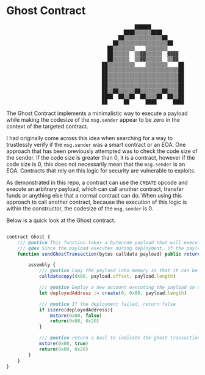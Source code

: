 # Ghost Contract

                                                   ██████
                                               ████▒▒▒▒▒▒████
                                             ██▒▒▒▒▒▒▒▒▒▒▒▒▒▒██
                                           ██▒▒▒▒▒▒▒▒▒▒▒▒▒▒▒▒▒▒██
                                         ██▒▒▒▒▒▒▒▒    ▒▒▒▒▒▒▒▒
                                         ██▒▒▒▒▒▒  ▒▒▓▓▒▒▒▒▒▒  ▓▓▓▓
                                         ██▒▒▒▒▒▒  ▒▒▓▓▒▒▒▒▒▒  ▒▒▓▓
                                       ██▒▒▒▒▒▒▒▒▒▒    ▒▒▒▒▒▒▒▒    ██
                                       ██▒▒▒▒▒▒▒▒▒▒▒▒▒▒▒▒▒▒▒▒▒▒▒▒▒▒██
                                       ██▒▒▒▒▒▒▒▒▒▒▒▒▒▒▒▒▒▒▒▒▒▒▒▒▒▒██
                                       ██▒▒▒▒▒▒▒▒▒▒▒▒▒▒▒▒▒▒▒▒▒▒▒▒▒▒██
                                       ██▒▒▒▒▒▒▒▒▒▒▒▒▒▒▒▒▒▒▒▒▒▒▒▒▒▒██
                                       ██▒▒██▒▒▒▒▒▒██▒▒▒▒▒▒▒▒██▒▒▒▒██
                                       ████  ██▒▒██  ██▒▒▒▒██  ██▒▒██
                                       ██      ██      ████      ████

The Ghost Contract implements a minimalistic way to execute a payload while making the codesize of the `msg.sender` appear to be zero in the context of the targeted contract.

I had originally come across this idea when searching for a way to trustlessly verify if the `msg.sender` was a smart contract or an EOA. One approach that has been previously attempted was to check the code size of the sender. If the code size is greater than 0, it is a contract, however if the code size is 0, this does not necessarily mean that the `msg.sender` is an EOA. Contracts that rely on this logic for security are vulnerable to exploits.

As demonstrated in this repo, a contract can use the `CREATE` opcode and execute an arbitrary payload, which can call another contract, transfer funds or anything else that a normal contract can do. When using this approach to call another contract, because the execution of this logic is within the constructor, the codesize of the `msg.sender` is 0.

Below is a quick look at the Ghost contract.

```js

contract Ghost {
    /// @notice This function takes a bytecode payload that will execute during the use of the CREATE opcode
    /// @dev Since the payload executes during deployment, if the payload calls an external contract, the msg.sender is rendered as the zero address.
    function sendGhostTransaction(bytes calldata payload) public returns (bool) {

        assembly {
            /// @notice Copy the payload into memory so that it can be passed in as deployment bytecode
            calldatacopy(0x80, payload.offset, payload.length)

            /// @notice Deploy a new account executing the payload on deployment
            let deployedAddress := create(0, 0x80, payload.length)

            /// @notice If the deployment failed, return false
            if iszero(deployedAddress){
                mstore(0x00, false)
                return(0x00, 0x20)
            }

            /// @notice return a bool to indicate the ghost transaction was a success
            mstore(0x00, true)
            return(0x00, 0x20)
        }
    }
}
```
